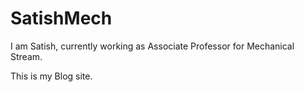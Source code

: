 SatishMech
==========

I am Satish, currently working as Associate Professor for Mechanical Stream.

This is my Blog site.